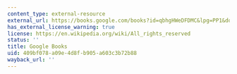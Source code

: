 ```yaml
---
content_type: external-resource
external_url: https://books.google.com/books?id=qbhgHWeDFDMC&lpg=PP1&dq=barbara%20shailor%20the%20medieval%20book%20google%20books&pg=PP1#v=onepage&q&f=false
has_external_license_warning: true
license: https://en.wikipedia.org/wiki/All_rights_reserved
status: ''
title: Google Books
uid: 409bf078-a09e-4d8f-b905-a603c3b72b88
wayback_url: ''
---
```

